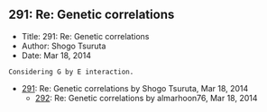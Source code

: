 ## 291: Re: Genetic correlations

- Title: 291: Re: Genetic correlations
- Author: Shogo Tsuruta
- Date: Mar 18, 2014

```
Considering G by E interaction.
```

- [291](0291.md): Re: Genetic correlations by Shogo Tsuruta, Mar 18, 2014
    - [292](0292.md): Re: Genetic correlations by almarhoon76, Mar 18, 2014
